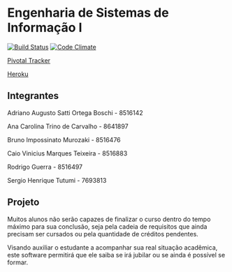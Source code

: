 # Engenharia de Sistemas de Informação I

[![Build Status](https://travis-ci.org/stutumi/esi.svg?branch=master)](https://travis-ci.org/stutumi/esi?branch=master)
[![Code Climate](https://codeclimate.com/github/stutumi/esi/badges/gpa.svg)](https://codeclimate.com/github/stutumi/esi)


[Pivotal Tracker](https://www.pivotaltracker.com/n/projects/1859733)

[Heroku](https://enigmatic-oasis-82027.herokuapp.com/)

## Integrantes

Adriano Augusto Satti Ortega Boschi - 8516142

Ana Carolina Trino de Carvalho - 8641897

Bruno Impossinato Murozaki - 8516476

Caio Vinicius Marques Teixeira - 8516883

Rodrigo Guerra - 8516497

Sergio Henrique Tutumi - 7693813

## Projeto

Muitos alunos não serão capazes de finalizar o curso dentro do tempo máximo para sua conclusão, seja pela cadeia de requisitos que ainda precisam ser cursados ou pela quantidade de créditos pendentes.

Visando auxiliar o estudante a acompanhar sua real situação acadêmica, este software permitirá que ele saiba se irá jubilar ou se ainda é possível se formar.
